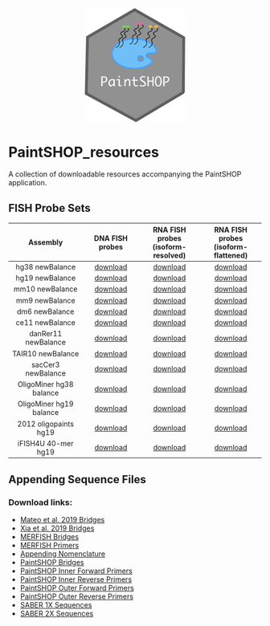 <div align="center">
    <a href="#readme"><img src="PaintSHOP-logo.png" width="200"></a>
</div>

# PaintSHOP_resources

A collection of downloadable resources accompanying the PaintSHOP application.

## FISH Probe Sets

<div align="center">
    <table>
        <thead>
            <tr>
                <th align="center">Assembly</th>
                <th align="center">DNA FISH probes</th>
                <th align="center">RNA FISH probes<br>(isoform-resolved)</th>
                <th align="center">RNA FISH probes<br>(isoform-flattened)</th>
            </tr>
        </thead>
        <tbody>
            <tr>
                <td align="center">hg38 newBalance</td>
                <td align="center"><a href="https://paintshop-bucket.s3.amazonaws.com/v1.1/resources/all/hg38_all_newBalance.zip">download</a></td>
                <td align="center"><a href="#">download</a></td>
                <td align="center"><a href="#">download</a></td>
            </tr>
            <tr>
                <td align="center">hg19 newBalance</td>
                <td align="center"><a href="#">download</a></td>
                <td align="center"><a href="#">download</a></td>
                <td align="center"><a href="#">download</a></td>
            </tr>
            <tr>
                <td align="center">mm10 newBalance</td>
                <td align="center"><a href="#">download</a></td>
                <td align="center"><a href="#">download</a></td>
                <td align="center"><a href="#">download</a></td>
            </tr>
            <tr>
                <td align="center">mm9 newBalance</td>
                <td align="center"><a href="#">download</a></td>
                <td align="center"><a href="#">download</a></td>
                <td align="center"><a href="#">download</a></td>
            </tr>
            <tr>
                <td align="center">dm6 newBalance</td>
                <td align="center"><a href="#">download</a></td>
                <td align="center"><a href="#">download</a></td>
                <td align="center"><a href="#">download</a></td>
            </tr>
            <tr>
                <td align="center">ce11 newBalance</td>
                <td align="center"><a href="#">download</a></td>
                <td align="center"><a href="#">download</a></td>
                <td align="center"><a href="#">download</a></td>
            </tr>
            <tr>
                <td align="center">danRer11 newBalance</td>
                <td align="center"><a href="#">download</a></td>
                <td align="center"><a href="#">download</a></td>
                <td align="center"><a href="#">download</a></td>
            </tr>
            <tr>
                <td align="center">TAIR10 newBalance</td>
                <td align="center"><a href="#">download</a></td>
                <td align="center"><a href="#">download</a></td>
                <td align="center"><a href="#">download</a></td>
            </tr>
            <tr>
                <td align="center">sacCer3 newBalance</td>
                <td align="center"><a href="#">download</a></td>
                <td align="center"><a href="#">download</a></td>
                <td align="center"><a href="#">download</a></td>
            </tr>
            <tr>
                <td align="center">OligoMiner hg38 balance</td>
                <td align="center"><a href="#">download</a></td>
                <td align="center"><a href="#">download</a></td>
                <td align="center"><a href="#">download</a></td>
            </tr>
            <tr>
                <td align="center">OligoMiner hg19 balance</td>
                <td align="center"><a href="#">download</a></td>
                <td align="center"><a href="#">download</a></td>
                <td align="center"><a href="#">download</a></td>
            </tr>
            <tr>
                <td align="center">2012 oligopaints hg19</td>
                <td align="center"><a href="#">download</a></td>
                <td align="center"><a href="#">download</a></td>
                <td align="center"><a href="#">download</a></td>
            </tr>
            <tr>
                <td align="center">iFISH4U 40-mer hg19</td>
                <td align="center"><a href="#">download</a></td>
                <td align="center"><a href="#">download</a></td>
                <td align="center"><a href="#">download</a></td>
            </tr>
        </tbody>
    </table>
</div>


## Appending Sequence Files
 
### Download links:

* [Mateo et al. 2019 Bridges](https://paintshop-bucket.s3.amazonaws.com/resources/appending/Mateo2019_bridges.zip)
* [Xia et al. 2019 Bridges](https://paintshop-bucket.s3.amazonaws.com/resources/appending/Xia2019_bridges.zip)
* [MERFISH Bridges](https://paintshop-bucket.s3.amazonaws.com/resources/appending/merfish_bridges.zip)
* [MERFISH Primers](https://paintshop-bucket.s3.amazonaws.com/resources/appending/merfish_primers.zip)
* [Appending Nomenclature](https://paintshop-bucket.s3.amazonaws.com/resources/appending/nomenclature.zip)
* [PaintSHOP Bridges](https://paintshop-bucket.s3.amazonaws.com/resources/appending/ps_bridges.zip)
* [PaintSHOP Inner Forward Primers](https://paintshop-bucket.s3.amazonaws.com/resources/appending/ps_if.zip)
* [PaintSHOP Inner Reverse Primers](https://paintshop-bucket.s3.amazonaws.com/resources/appending/ps_ir.zip)
* [PaintSHOP Outer Forward Primers](https://paintshop-bucket.s3.amazonaws.com/resources/appending/ps_of.zip)
* [PaintSHOP Outer Reverse Primers](https://paintshop-bucket.s3.amazonaws.com/resources/appending/ps_or.zip)
* [SABER 1X Sequences](https://paintshop-bucket.s3.amazonaws.com/resources/appending/saber_1x.zip)
* [SABER 2X Sequences](https://paintshop-bucket.s3.amazonaws.com/resources/appending/saber_2x.zip)
